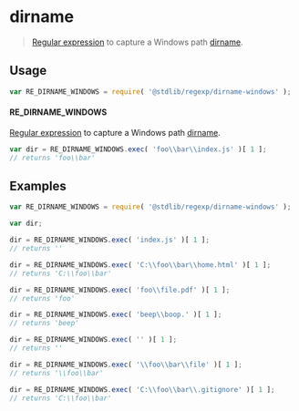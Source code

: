 dirname
===

> [Regular expression][regexp] to capture a Windows path [dirname][dirname].


<!-- <usage> -->

## Usage

``` javascript
var RE_DIRNAME_WINDOWS = require( '@stdlib/regexp/dirname-windows' );
```

#### RE_DIRNAME_WINDOWS

[Regular expression][regexp] to capture a Windows path [dirname][dirname]. 

``` javascript
var dir = RE_DIRNAME_WINDOWS.exec( 'foo\\bar\\index.js' )[ 1 ];
// returns 'foo\\bar'
```

<!-- </usage> -->


<!-- <examples> -->

## Examples

``` javascript
var RE_DIRNAME_WINDOWS = require( '@stdlib/regexp/dirname-windows' );

var dir;

dir = RE_DIRNAME_WINDOWS.exec( 'index.js' )[ 1 ];
// returns ''

dir = RE_DIRNAME_WINDOWS.exec( 'C:\\foo\\bar\\home.html' )[ 1 ];
// returns 'C:\\foo\\bar'

dir = RE_DIRNAME_WINDOWS.exec( 'foo\\file.pdf' )[ 1 ];
// returns 'foo'

dir = RE_DIRNAME_WINDOWS.exec( 'beep\\boop.' )[ 1 ];
// returns 'beep'

dir = RE_DIRNAME_WINDOWS.exec( '' )[ 1 ];
// returns ''

dir = RE_DIRNAME_WINDOWS.exec( '\\foo\\bar\\file' )[ 1 ];
// returns '\\foo\\bar'

dir = RE_DIRNAME_WINDOWS.exec( 'C:\\foo\\bar\\.gitignore' )[ 1 ];
// returns 'C:\\foo\\bar'
```

<!-- </examples> -->


<!-- <links> -->

[regexp]: https://developer.mozilla.org/en-US/docs/Web/JavaScript/Guide/Regular_Expressions
[dirname]: https://en.wikipedia.org/wiki/Dirname

<!-- </links> -->
